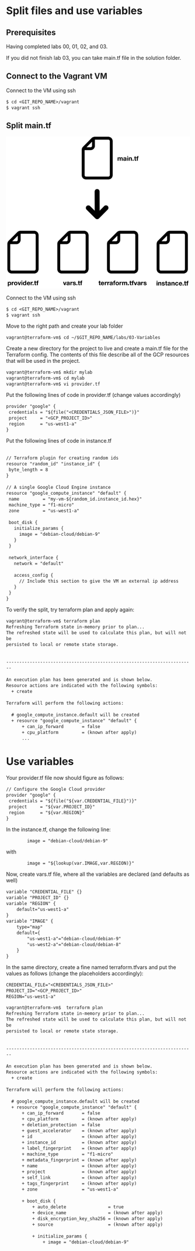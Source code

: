 # Split files and use variables

## Prerequisites

Having completed labs 00, 01, 02, and 03. 

If you did not finish lab 03, you can take main.tf file in the solution folder.

## Connect to the Vagrant VM

Connect to the VM using ssh

```
$ cd <GIT_REPO_NAME>/vagrant
$ vagrant ssh
```

## Split main.tf

![Splitted main.tf](img/splitted_files.jpg)

Connect to the VM using ssh

```
$ cd <GIT_REPO_NAME>/vagrant
$ vagrant ssh
```

Move to the right path and create your lab folder

```
vagrant@terraform-vm$ cd ~/$GIT_REPO_NAME/labs/03-Variables
```

Create a new directory for the project to live and create a main.tf file for the Terraform config. The contents of this file describe all of the GCP resources that will be used in the project.

```
vagrant@terraform-vm$ mkdir mylab
vagrant@terraform-vm$ cd mylab
vagrant@terraform-vm$ vi provider.tf
```

Put the following lines of code in provider.tf  (change values accordingly)

```
provider "google" {
 credentials = "${file("<CREDENTIALS_JSON_FILE>")}"
 project     = "<GCP_PROJECT_ID>"
 region      = "us-west1-a"
}
```

Put the following lines of code in instance.tf  

```

// Terraform plugin for creating random ids
resource "random_id" "instance_id" {
 byte_length = 8
}

// A single Google Cloud Engine instance
resource "google_compute_instance" "default" {
 name         = "my-vm-${random_id.instance_id.hex}"
 machine_type = "f1-micro"
 zone         = "us-west1-a"

 boot_disk {
   initialize_params {
     image = "debian-cloud/debian-9"
   }
 }

 network_interface {
   network = "default"

   access_config {
     // Include this section to give the VM an external ip address
   }
 }
}
```

To verify the split, try terraform plan and apply again:

```
vagrant@terraform-vm$ terraform plan
Refreshing Terraform state in-memory prior to plan...
The refreshed state will be used to calculate this plan, but will not be
persisted to local or remote state storage.


------------------------------------------------------------------------

An execution plan has been generated and is shown below.
Resource actions are indicated with the following symbols:
  + create

Terraform will perform the following actions:

  # google_compute_instance.default will be created
  + resource "google_compute_instance" "default" {
      + can_ip_forward       = false
      + cpu_platform         = (known after apply)
      ...
```

# Use variables

Your provider.tf file now should figure as follows:

```
// Configure the Google Cloud provider
provider "google" {
 credentials = "${file("${var.CREDENTIAL_FILE}")}"
 project     = "${var.PROJECT_ID}"
 region      = "${var.REGION}"
}
```

In the instance.tf, change the following line:

```
        image = "debian-cloud/debian-9"
```

with

```
        image = "${lookup(var.IMAGE,var.REGION)}"
```

Now, create vars.tf file, where all the variables are declared (and defaults as well)


```
variable "CREDENTIAL_FILE" {}
variable "PROJECT_ID" {}
variable "REGION" {
    default="us-west1-a"
}
variable "IMAGE" {
    type="map"
    default={
        "us-west1-a"="debian-cloud/debian-9"
        "us-west2-a"="debian-cloud/debian-8"
    }
}
```

In the same directory, create a fine named terraform.tfvars and put the values as follows (change the placeholders accordingly):

```
CREDENTIAL_FILE="<CREDENTIALS_JSON_FILE>"
PROJECT_ID="<GCP_PROJECT_ID>"
REGION="us-west1-a"
```


```
vagrant@terraform-vm$  terraform plan
Refreshing Terraform state in-memory prior to plan...
The refreshed state will be used to calculate this plan, but will not be
persisted to local or remote state storage.


------------------------------------------------------------------------

An execution plan has been generated and is shown below.
Resource actions are indicated with the following symbols:
  + create

Terraform will perform the following actions:

  # google_compute_instance.default will be created
  + resource "google_compute_instance" "default" {
      + can_ip_forward       = false
      + cpu_platform         = (known after apply)
      + deletion_protection  = false
      + guest_accelerator    = (known after apply)
      + id                   = (known after apply)
      + instance_id          = (known after apply)
      + label_fingerprint    = (known after apply)
      + machine_type         = "f1-micro"
      + metadata_fingerprint = (known after apply)
      + name                 = (known after apply)
      + project              = (known after apply)
      + self_link            = (known after apply)
      + tags_fingerprint     = (known after apply)
      + zone                 = "us-west1-a"

      + boot_disk {
          + auto_delete                = true
          + device_name                = (known after apply)
          + disk_encryption_key_sha256 = (known after apply)
          + source                     = (known after apply)

          + initialize_params {
              + image = "debian-cloud/debian-9"
```


